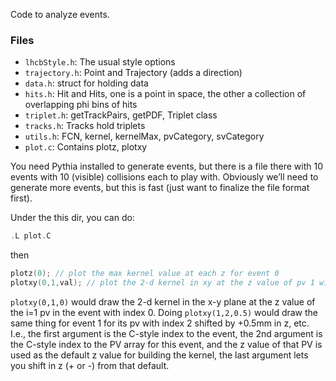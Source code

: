 Code to analyze events.

### Files
* `lhcbStyle.h`: The usual style options
* `trajectory.h`: Point and Trajectory (adds a direction)
* `data.h`: struct for holding data
* `hits.h`: Hit and Hits, one is a point in space, the other a collection of overlapping phi bins of hits
* `triplet.h`: getTrackPairs, getPDF, Triplet class
* `tracks.h`: Tracks hold triplets
* `utils.h`: FCN, kernel, kernelMax, pvCategory, svCategory
* `plot.c`: Contains plotz, plotxy

You need Pythia installed to generate events, but there is a file there with 10 events with 10 (visible) collisions each to play with. Obviously we’ll need to generate more events, but this is fast (just want to finalize the file format first).

Under the this dir, you can do:

```cpp
.L plot.C
```

then

```cpp
plotz(0); // plot the max kernel value at each z for event 0
plotxy(0,1,val); // plot the 2-d kernel in xy at the z value of pv 1 with shift of val
```

`plotxy(0,1,0)` would draw the 2-d kernel in the x-y plane at the z value of the i=1 pv in the event with index 0.  Doing `plotxy(1,2,0.5)` would draw the same thing for event 1 for its pv with index 2 shifted by +0.5mm in z, etc. I.e., the first argument is the C-style index to the event, the 2nd argument is the C-style index to the PV array for this event, and the z value of that PV is used as the default z value for building the kernel, the last argument lets you shift in z (+ or -) from that default.
